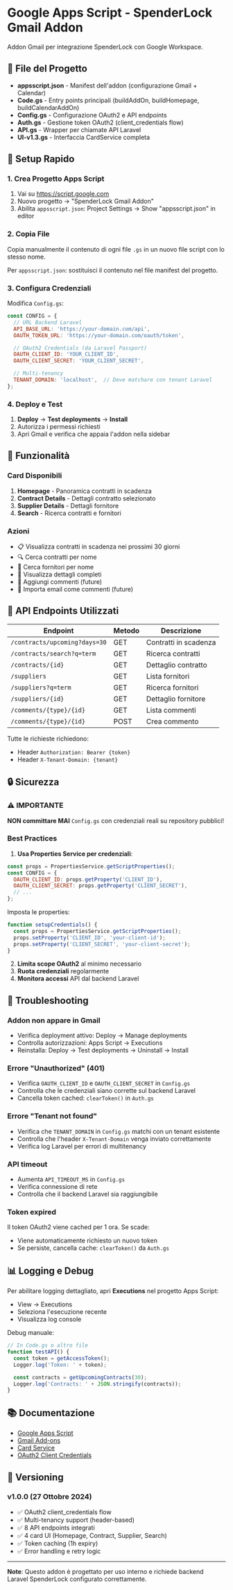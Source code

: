 # Google Apps Script - SpenderLock Gmail Addon

Addon Gmail per integrazione SpenderLock con Google Workspace.

## 📁 File del Progetto

- **appsscript.json** - Manifest dell'addon (configurazione Gmail + Calendar)
- **Code.gs** - Entry points principali (buildAddOn, buildHomepage, buildCalendarAddOn)
- **Config.gs** - Configurazione OAuth2 e API endpoints
- **Auth.gs** - Gestione token OAuth2 (client_credentials flow)
- **API.gs** - Wrapper per chiamate API Laravel
- **UI-v1.3.gs** - Interfaccia CardService completa

## 🚀 Setup Rapido

### 1. Crea Progetto Apps Script

1. Vai su https://script.google.com
2. Nuovo progetto → "SpenderLock Gmail Addon"
3. Abilita `appsscript.json`: Project Settings → Show "appsscript.json" in editor

### 2. Copia File

Copia manualmente il contenuto di ogni file `.gs` in un nuovo file script con lo stesso nome.

Per `appsscript.json`: sostituisci il contenuto nel file manifest del progetto.

### 3. Configura Credenziali

Modifica `Config.gs`:

```javascript
const CONFIG = {
  // URL Backend Laravel
  API_BASE_URL: 'https://your-domain.com/api',
  OAUTH_TOKEN_URL: 'https://your-domain.com/oauth/token',

  // OAuth2 Credentials (da Laravel Passport)
  OAUTH_CLIENT_ID: 'YOUR_CLIENT_ID',
  OAUTH_CLIENT_SECRET: 'YOUR_CLIENT_SECRET',

  // Multi-tenancy
  TENANT_DOMAIN: 'localhost',  // Deve matchare con tenant Laravel
};
```

### 4. Deploy e Test

1. **Deploy** → **Test deployments** → **Install**
2. Autorizza i permessi richiesti
3. Apri Gmail e verifica che appaia l'addon nella sidebar

## 📝 Funzionalità

### Card Disponibili

1. **Homepage** - Panoramica contratti in scadenza
2. **Contract Details** - Dettagli contratto selezionato
3. **Supplier Details** - Dettagli fornitore
4. **Search** - Ricerca contratti e fornitori

### Azioni

- 📋 Visualizza contratti in scadenza nei prossimi 30 giorni
- 🔍 Cerca contratti per nome
- 🏢 Cerca fornitori per nome
- 📨 Visualizza dettagli completi
- 📝 Aggiungi commenti (future)
- 📧 Importa email come commenti (future)

## 🔌 API Endpoints Utilizzati

| Endpoint | Metodo | Descrizione |
|----------|--------|-------------|
| `/contracts/upcoming?days=30` | GET | Contratti in scadenza |
| `/contracts/search?q=term` | GET | Ricerca contratti |
| `/contracts/{id}` | GET | Dettaglio contratto |
| `/suppliers` | GET | Lista fornitori |
| `/suppliers?q=term` | GET | Ricerca fornitori |
| `/suppliers/{id}` | GET | Dettaglio fornitore |
| `/comments/{type}/{id}` | GET | Lista commenti |
| `/comments/{type}/{id}` | POST | Crea commento |

Tutte le richieste richiedono:
- Header `Authorization: Bearer {token}`
- Header `X-Tenant-Domain: {tenant}`

## 🔒 Sicurezza

### ⚠️ IMPORTANTE

**NON committare MAI** `Config.gs` con credenziali reali su repository pubblici!

### Best Practices

1. **Usa Properties Service per credenziali**:

```javascript
const props = PropertiesService.getScriptProperties();
const CONFIG = {
  OAUTH_CLIENT_ID: props.getProperty('CLIENT_ID'),
  OAUTH_CLIENT_SECRET: props.getProperty('CLIENT_SECRET'),
  // ...
};
```

Imposta le properties:
```javascript
function setupCredentials() {
  const props = PropertiesService.getScriptProperties();
  props.setProperty('CLIENT_ID', 'your-client-id');
  props.setProperty('CLIENT_SECRET', 'your-client-secret');
}
```

2. **Limita scope OAuth2** al minimo necessario
3. **Ruota credenziali** regolarmente
4. **Monitora accessi** API dal backend Laravel

## 🐛 Troubleshooting

### Addon non appare in Gmail

- Verifica deployment attivo: Deploy → Manage deployments
- Controlla autorizzazioni: Apps Script → Executions
- Reinstalla: Deploy → Test deployments → Uninstall → Install

### Errore "Unauthorized" (401)

- Verifica `OAUTH_CLIENT_ID` e `OAUTH_CLIENT_SECRET` in `Config.gs`
- Controlla che le credenziali siano corrette sul backend Laravel
- Cancella token cached: `clearToken()` in `Auth.gs`

### Errore "Tenant not found"

- Verifica che `TENANT_DOMAIN` in `Config.gs` matchi con un tenant esistente
- Controlla che l'header `X-Tenant-Domain` venga inviato correttamente
- Verifica log Laravel per errori di multitenancy

### API timeout

- Aumenta `API_TIMEOUT_MS` in `Config.gs`
- Verifica connessione di rete
- Controlla che il backend Laravel sia raggiungibile

### Token expired

Il token OAuth2 viene cached per 1 ora. Se scade:
- Viene automaticamente richiesto un nuovo token
- Se persiste, cancella cache: `clearToken()` da `Auth.gs`

## 📊 Logging e Debug

Per abilitare logging dettagliato, apri **Executions** nel progetto Apps Script:

- View → Executions
- Seleziona l'esecuzione recente
- Visualizza log console

Debug manuale:
```javascript
// In Code.gs o altro file
function testAPI() {
  const token = getAccessToken();
  Logger.log('Token: ' + token);

  const contracts = getUpcomingContracts(30);
  Logger.log('Contracts: ' + JSON.stringify(contracts));
}
```

## 📚 Documentazione

- [Google Apps Script](https://developers.google.com/apps-script)
- [Gmail Add-ons](https://developers.google.com/gmail/add-ons)
- [Card Service](https://developers.google.com/apps-script/reference/card-service)
- [OAuth2 Client Credentials](https://oauth.net/2/grant-types/client-credentials/)

## 🔄 Versioning

### v1.0.0 (27 Ottobre 2024)

- ✅ OAuth2 client_credentials flow
- ✅ Multi-tenancy support (header-based)
- ✅ 8 API endpoints integrati
- ✅ 4 card UI (Homepage, Contract, Supplier, Search)
- ✅ Token caching (1h expiry)
- ✅ Error handling e retry logic

---

**Note**: Questo addon è progettato per uso interno e richiede backend Laravel SpenderLock configurato correttamente.
